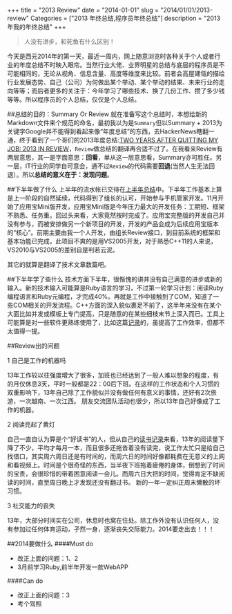 +++
title = "2013 Review"
date = "2014-01-01"
slug = "2014/01/01/2013-review"
Categories = ["2013 年终总结,程序员年终总结"]
description = "2013年我的年终总结"
+++

> 人没有进步，和死鱼有什么区别！

今天是西元2014年的第一天，最近一周内，网上随意浏览时各种关于个人或者行业的年度总结不时映入眼帘。当然行业大佬、业界明星的总结与底层的程序员是不可能相同的，无论从视角、信息含量、高度等维度来比较。前者会高屋建瓴的描绘行业发展态势、自己（公司）为何做出某个举动、某个举动的结果、未来行业的走向等等；而后者更多的关注于：今年学习了哪些技术、换了几份工作、攒了多少钱等等。所以程序员的个人总结，仅仅是个人总结。

##总结的目的：Summary Or Review
就在准备写这个总结时，本想给新的Markdown文件来个规范的命名，最初我以为是`Summary`但以Summary + 2013为关键字Google并不能得到看起来像“年度总结”的东西，去HackerNews瞎翻一通，终于看到了一个哥们的2013年度总结:[TWO YEARS AFTER QUITTING MY JOB: 2013 IN REVIEW][1]，`Review`做总结的翻译再合适不过了。在我看来Review有两层意思，其一是字面意思：**回看**，单从这一层意思看，Summary亦可胜任。另一层，IT行业的同学自可意会，通不过`Review`的代码需要**回退**(当然人生无法回退）。所以**总结的意义在于：发现问题**。

##下半年做了什么
上半年的流水帐已交待在[上半年总结][2]中。下半年工作基本上算是上一阶段的自然延续，代码得到了组长的认可，开始参与手机管家开发。11月开始了应用宝Mini版开发，应用宝Mini版是今年压力最大的开发任务：工期短、框架不熟悉、任务重。回过头来看，大家竟然按时完成了。应用宝完整版的开发自己并没有参与，而被安排做另一个新项目的开发，开发的产品会成为后续应用宝版本的“核心”。前期主要由我一个人开发，由组长Review接口，到目前系统的框架和基本功能已完成，此项目不爽的是用VS2005开发，对于熟悉C++11的人来说，VS2010与VS2005的差别自是判若云泥。

其它的就算是翻译了技术文章数篇吧。

##下半年学了些什么
技术方面下半年，很惭愧的讲并没有自己满意的进步或新的输入。新的技术输入可能算是Ruby语言的学习，不过第一轮学习计划：阅读Ruby编程语言和Ruby元编程，才完成40%。再就是工作中接触到了COM，知道了一些COM相关的开发流程。C++方面的深入貌似裹足不前了，这半年来没有在某个大面比如并发或模板上专门提高，只是随意的在某些细枝末节上深入而已。工具上可能算是对一些软件更熟练使用了，比如这篇[记录][3]的，虽提高了工作效率，但都不太值得一提。

##Review出的问题

1 自己是工作的机器吗

13年工作较以往强度增大了很多，加班也已经达到了一般人难以想象的程度，有的月仅休息3天，平时一般都是22：00后下班。在这样的工作状态和个人习惯的双重影响下，13年自己除了工作貌似并没有做任何有意义的事情，还好有2次旅游，一次越南、一次江西。
朋友交流团队活动也很少，所以13年自己好像成了工作的机器。

2 阅读亮起了黄灯

自己一直自认为算是个“好读书”的人，但从自己的[读书记录][4]来看，13年的阅读量下降了不少，平均才每月一本，而且很多还拖沓着没有读完，说工作太忙只是给自己找借口，其实周六周日还是有时间的，而周六日的时间好像都耗费在无意义的上网和看视频上。时间是个很奇怪的东西，当半夜下班拖着疲倦的身体，倒想到了时间的宝贵，会很珍惜的带着困意阅读一会儿。而周六日大把的时间，觉得肯定不缺阅读的时间，直至周日晚上才发现还没有翻过书。
新的一年一定纠正周末懒散的坏习惯。

3 社交能力的丧失

13年，大部分时间实在公司，休息时也窝在住处。除工作外没有认识任何人，没有参加过任何体育运动，孑然一身，逐渐丧失交际能力。2014要走出去！！！

##2014要做什么
####Must do
* 改正上面的问题：1、2
* 3月前学习Ruby,前半年开发一款WebAPP

####Can do
* 改正上面的问题：3
* 考个驾照


[1]: http://nathanbarry.com/2013-review/
[2]: /blog/2013/09/15/summary/
[3]: /blog/2013/11/17/effective-tools/
[4]: /blog/2013/07/20/the-books-i-have-read/
